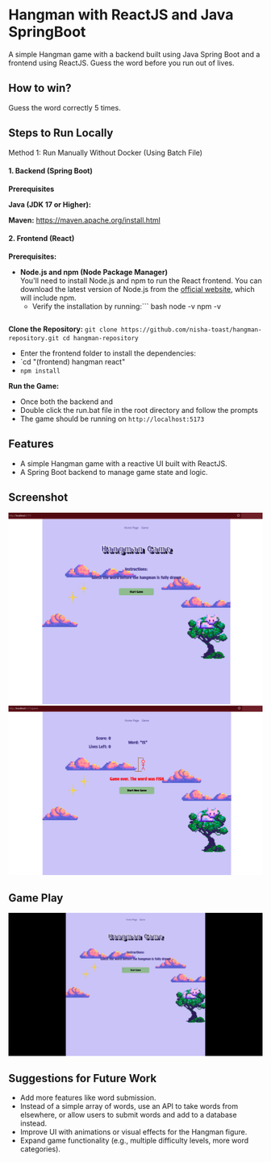 # Hangman with ReactJS and Java SpringBoot

A simple Hangman game with a backend built using Java Spring Boot and a frontend using ReactJS. Guess the word before you run out of lives. 

## How to win?
Guess the word correctly 5 times.

## Steps to Run Locally

Method 1: Run Manually Without Docker (Using Batch File)
#### 1. Backend (Spring Boot) 

**Prerequisites**

**Java (JDK 17 or Higher):**

 **Maven:**
https://maven.apache.org/install.html

#### 2. Frontend (React)

**Prerequisites:**

- **Node.js and npm (Node Package Manager)**  
  You'll need to install Node.js and npm to run the React frontend. You can download the latest version of Node.js from the [official website](https://nodejs.org/), which will include npm.
   - Verify the installation by running:``` bash
     node -v
     npm -v
     ```
**Clone the Repository:**
`git clone https://github.com/nisha-toast/hangman-repository.git
cd hangman-repository`
   - Enter the frontend folder to install the dependencies:
   - `cd "(frontend) hangman react"
   - `npm install`

**Run the Game:**
   - Once both the backend and
   - Double click the run.bat file in the root directory and follow the prompts
   - The game should be running on `http://localhost:5173`

## Features
- A simple Hangman game with a reactive UI built with ReactJS.
- A Spring Boot backend to manage game state and logic.


## Screenshot

<p float="left">
  <img src="./images/hangman-LandingPage-screenshot.png" width="700" />
  <img src="./images/hangman-GameOver-screenshot.png" width="700" />
</p>

## Game Play
<img src="images/Hangman.gif" alt="Game Animation" width="700">

## Suggestions for Future Work
- Add more features like word submission.
- Instead of a simple array of words, use an API to take words from elsewhere, or allow users to submit words and add to a database instead.
- Improve UI with animations or visual effects for the Hangman figure.
- Expand game functionality (e.g., multiple difficulty levels, more word categories).

